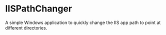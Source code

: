 IISPathChanger
==============

A simple Windows application to quickly change the IIS app path to point
at different directories.

